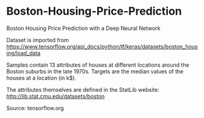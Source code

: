 # Boston-Housing-Price-Prediction
Boston Housing Price Prediction with a Deep Neural Network

Dataset is imported from https://www.tensorflow.org/api_docs/python/tf/keras/datasets/boston_housing/load_data

Samples contain 13 attributes of houses at different locations around the Boston suburbs in the late 1970s. Targets are the median values of the houses at a location (in k$).

The attributes themselves are defined in the StatLib website: http://lib.stat.cmu.edu/datasets/boston

Source: tensorflow.org
